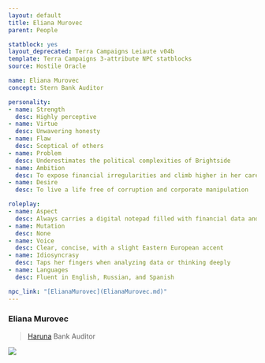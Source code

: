 ```yaml
---
layout: default
title: Eliana Murovec
parent: People

statblock: yes
layout_deprecated: Terra Campaigns Leiaute v04b
template: Terra Campaigns 3-attribute NPC statblocks
source: Hostile Oracle

name: Eliana Murovec
concept: Stern Bank Auditor

personality:
- name: Strength
  desc: Highly perceptive
- name: Virtue
  desc: Unwavering honesty
- name: Flaw
  desc: Sceptical of others
- name: Problem
  desc: Underestimates the political complexities of Brightside
- name: Ambition
  desc: To expose financial irregularities and climb higher in her career
- name: Desire
  desc: To live a life free of corruption and corporate manipulation

roleplay:
- name: Aspect
  desc: Always carries a digital notepad filled with financial data and audit reports
- name: Mutation
  desc: None
- name: Voice
  desc: Clear, concise, with a slight Eastern European accent
- name: Idiosyncrasy
  desc: Taps her fingers when analyzing data or thinking deeply
- name: Languages
  desc: Fluent in English, Russian, and Spanish

npc_link: "[ElianaMurovec](ElianaMurovec.md)"
---
```

### Eliana Murovec

> [Haruna](#haruna) Bank Auditor

![](https://i.imgur.com/vwOnWha.png)
